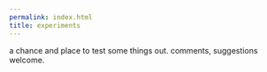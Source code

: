 ```yaml
---
permalink: index.html
title: experiments
---
```

a chance and place to test some things out.  comments, suggestions welcome.
